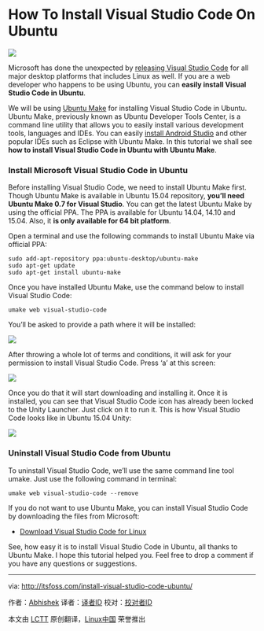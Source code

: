 How To Install Visual Studio Code On Ubuntu
================================================================================
![](http://itsfoss.itsfoss.netdna-cdn.com/wp-content/uploads/2015/05/Install-Visual-Studio-Code-in-Ubuntu.jpeg)

Microsoft has done the unexpected by [releasing Visual Studio Code][1] for all major desktop platforms that includes Linux as well. If you are a web developer who happens to be using Ubuntu, you can **easily install Visual Studio Code in Ubuntu**.

We will be using [Ubuntu Make][2] for installing Visual Studio Code in Ubuntu. Ubuntu Make, previously known as Ubuntu Developer Tools Center, is a command line utility that allows you to easily install various development tools, languages and IDEs. You can easily [install Android Studio][3] and other popular IDEs such as Eclipse with Ubuntu Make. In this tutorial we shall see **how to install Visual Studio Code in Ubuntu with Ubuntu Make**.

### Install Microsoft Visual Studio Code in Ubuntu ###

Before installing Visual Studio Code, we need to install Ubuntu Make first. Though Ubuntu Make is available in Ubuntu 15.04 repository, **you’ll need Ubuntu Make 0.7 for Visual Studio**. You can get the latest Ubuntu Make by using the official PPA. The PPA is available for Ubuntu 14.04, 14.10 and 15.04. Also, it **is only available for 64 bit platform**.

Open a terminal and use the following commands to install Ubuntu Make via official PPA:

    sudo add-apt-repository ppa:ubuntu-desktop/ubuntu-make
    sudo apt-get update
    sudo apt-get install ubuntu-make

Once you have installed Ubuntu Make, use the command below to install Visual Studio Code:

    umake web visual-studio-code

You’ll be asked to provide a path where it will be installed:

![](http://itsfoss.itsfoss.netdna-cdn.com/wp-content/uploads/2015/05/Visual_Studio_Code_Ubuntu_1.jpeg)

After throwing a whole lot of terms and conditions, it will ask for your permission to install Visual Studio Code. Press ‘a’ at this screen:

![](http://itsfoss.itsfoss.netdna-cdn.com/wp-content/uploads/2015/05/Visual_Studio_Code_Ubuntu_2.jpeg)

Once you do that it will start downloading and installing it. Once it is installed, you can see that Visual Studio Code icon has already been locked to the Unity Launcher. Just click on it to run it. This is how Visual Studio Code looks like in Ubuntu 15.04 Unity:

![](http://itsfoss.itsfoss.netdna-cdn.com/wp-content/uploads/2015/05/Visual_Studio_Code_Ubuntu.jpeg)

### Uninstall Visual Studio Code from Ubuntu ###

To uninstall Visual Studio Code, we’ll use the same command line tool umake. Just use the following command in terminal:

    umake web visual-studio-code --remove

If you do not want to use Ubuntu Make, you can install Visual Studio Code by downloading the files from Microsoft:

- [Download Visual Studio Code for Linux][4]

See, how easy it is to install Visual Studio Code in Ubuntu, all thanks to Ubuntu Make. I hope this tutorial helped you. Feel free to drop a comment if you have any questions or suggestions.

--------------------------------------------------------------------------------

via: http://itsfoss.com/install-visual-studio-code-ubuntu/

作者：[Abhishek][a]
译者：[译者ID](https://github.com/译者ID)
校对：[校对者ID](https://github.com/校对者ID)

本文由 [LCTT](https://github.com/LCTT/TranslateProject) 原创翻译，[Linux中国](http://linux.cn/) 荣誉推出

[a]:http://itsfoss.com/author/abhishek/
[1]:http://www.geekwire.com/2015/microsofts-visual-studio-expands-to-mac-and-linux-with-new-code-development-tool/
[2]:https://wiki.ubuntu.com/ubuntu-make
[3]:http://itsfoss.com/install-android-studio-ubuntu-linux/
[4]:https://code.visualstudio.com/Download